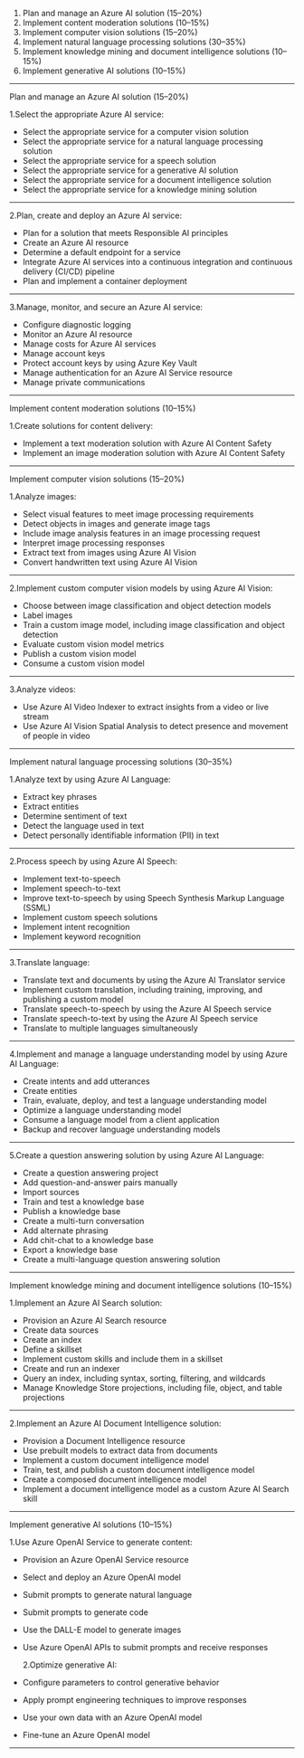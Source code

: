 1. Plan and manage an Azure AI solution (15–20%)
2. Implement content moderation solutions (10–15%)
3. Implement computer vision solutions (15–20%)
4. Implement natural language processing solutions (30–35%)
5. Implement knowledge mining and document intelligence solutions (10–15%)
6. Implement generative AI solutions (10–15%)

---

Plan and manage an Azure AI solution (15–20%)

1.Select the appropriate Azure AI service:

- Select the appropriate service for a computer vision solution
- Select the appropriate service for a natural language processing solution
- Select the appropriate service for a speech solution
- Select the appropriate service for a generative AI solution
- Select the appropriate service for a document intelligence solution
- Select the appropriate service for a knowledge mining solution

---

2.Plan, create and deploy an Azure AI service:

- Plan for a solution that meets Responsible AI principles
- Create an Azure AI resource
- Determine a default endpoint for a service
- Integrate Azure AI services into a continuous integration and continuous delivery (CI/CD) pipeline
- Plan and implement a container deployment

---

3.Manage, monitor, and secure an Azure AI service:

- Configure diagnostic logging
- Monitor an Azure AI resource
- Manage costs for Azure AI services
- Manage account keys
- Protect account keys by using Azure Key Vault
- Manage authentication for an Azure AI Service resource
- Manage private communications

---

Implement content moderation solutions (10–15%)

1.Create solutions for content delivery:

- Implement a text moderation solution with Azure AI Content Safety
- Implement an image moderation solution with Azure AI Content Safety

---

Implement computer vision solutions (15–20%)

1.Analyze images:

- Select visual features to meet image processing requirements
- Detect objects in images and generate image tags
- Include image analysis features in an image processing request
- Interpret image processing responses
- Extract text from images using Azure AI Vision
- Convert handwritten text using Azure AI Vision

---

2.Implement custom computer vision models by using Azure AI Vision:

- Choose between image classification and object detection models
- Label images
- Train a custom image model, including image classification and object detection
- Evaluate custom vision model metrics
- Publish a custom vision model
- Consume a custom vision model

---

3.Analyze videos:

- Use Azure AI Video Indexer to extract insights from a video or live stream
- Use Azure AI Vision Spatial Analysis to detect presence and movement of people in video

---

Implement natural language processing solutions (30–35%)

1.Analyze text by using Azure AI Language:

- Extract key phrases
- Extract entities
- Determine sentiment of text
- Detect the language used in text
- Detect personally identifiable information (PII) in text

---

2.Process speech by using Azure AI Speech:

- Implement text-to-speech
- Implement speech-to-text
- Improve text-to-speech by using Speech Synthesis Markup Language (SSML)
- Implement custom speech solutions
- Implement intent recognition
- Implement keyword recognition

---

3.Translate language:

- Translate text and documents by using the Azure AI Translator service
- Implement custom translation, including training, improving, and publishing a custom model
- Translate speech-to-speech by using the Azure AI Speech service
- Translate speech-to-text by using the Azure AI Speech service
- Translate to multiple languages simultaneously

---

4.Implement and manage a language understanding model by using Azure AI Language:

- Create intents and add utterances
- Create entities
- Train, evaluate, deploy, and test a language understanding model
- Optimize a language understanding model
- Consume a language model from a client application
- Backup and recover language understanding models

---

5.Create a question answering solution by using Azure AI Language:

- Create a question answering project
- Add question-and-answer pairs manually
- Import sources
- Train and test a knowledge base
- Publish a knowledge base
- Create a multi-turn conversation
- Add alternate phrasing
- Add chit-chat to a knowledge base
- Export a knowledge base
- Create a multi-language question answering solution

---

Implement knowledge mining and document intelligence solutions (10–15%)

1.Implement an Azure AI Search solution:

- Provision an Azure AI Search resource
- Create data sources
- Create an index
- Define a skillset
- Implement custom skills and include them in a skillset
- Create and run an indexer
- Query an index, including syntax, sorting, filtering, and wildcards
- Manage Knowledge Store projections, including file, object, and table projections

---

2.Implement an Azure AI Document Intelligence solution:

- Provision a Document Intelligence resource
- Use prebuilt models to extract data from documents
- Implement a custom document intelligence model
- Train, test, and publish a custom document intelligence model
- Create a composed document intelligence model
- Implement a document intelligence model as a custom Azure AI Search skill

---

Implement generative AI solutions (10–15%)

1.Use Azure OpenAI Service to generate content:

- Provision an Azure OpenAI Service resource
- Select and deploy an Azure OpenAI model
- Submit prompts to generate natural language
- Submit prompts to generate code
- Use the DALL-E model to generate images
- Use Azure OpenAI APIs to submit prompts and receive responses

  2.Optimize generative AI:

- Configure parameters to control generative behavior
- Apply prompt engineering techniques to improve responses
- Use your own data with an Azure OpenAI model
- Fine-tune an Azure OpenAI model

---
